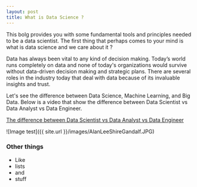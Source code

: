 ```yaml
---
layout: post
title: What is Data Science ?
---
```


This bolg provides you with some fundamental tools and principles needed to be a data scientist. The first thing that perhaps comes to your mind is what is data science and we care about it ?

Data has always been vital to any kind of decision making. Today’s world runs completely on data and none of today's organizations would survive without data-driven decision making and strategic plans. There are several roles in the industry today that deal with data because of its invaluable insights and trust.  

Let's see the difference between Data Science, Machine Learning, and Big Data.
Below is a video that show the difference between Data Scientist vs Data Analyst vs Data Engineer. 


[The difference between Data Scientist vs Data Analyst vs Data Engineer](https://www.youtube.com/watch?v=5mCnQz3wwAY)

![Image test]({{ site.url }}/images/AlanLeeShireGandalf.JPG)

### Other things
* Like
* lists
* and 
* stuff
